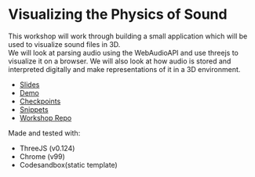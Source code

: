 # Visualizing the Physics of Sound

This workshop will work through building a small application which will be used to visualize sound files in 3D.  
We will look at parsing audio using the WebAudioAPI and use threejs to visualize it on a browser. We will also look at how audio is stored and interpreted digitally and make representations of it in a 3D environment.  

- [Slides](https://docs.google.com/presentation/d/1F489zUUDHKNvvu9FfY1fBu3GUHhWSUQ948Q0jZ6EnQE/edit?usp=sharing)
- [Demo](https://fl1bvi.csb.app/)  
- [Checkpoints](/checkpoints.md)  
- [Snippets](/snippets.md)
- [Workshop Repo](https://github.com/amitlzkpa/visualizing-sound)


Made and tested with:
- ThreeJS (v0.124)
- Chrome (v99)
- Codesandbox(static template)
